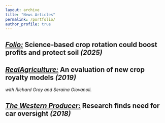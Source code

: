 ```yaml
---
layout: archive
title: "News Articles"
permalink: /portfolio/
author_profile: true
---
```


[*Folio:*](https://www.ualberta.ca/en/folio/2025/09/science-based-crop-rotation-could-boost-profits-protect-soil.html) Science-based crop rotation could boost profits and protect soil *(2025)* 
---

[*RealAgriculture:*](https://www.realagriculture.com/2019/03/an-evaluation-of-new-crop-royalty-models/) An evaluation of new crop royalty models *(2019)*
---
*with Richard Gray and Seraina Giovanoli.*

[*The Western Producer:*](https://www.producer.com/news/research-finds-need-for-car-oversight/) Research finds need for car oversight *(2018)*
---


